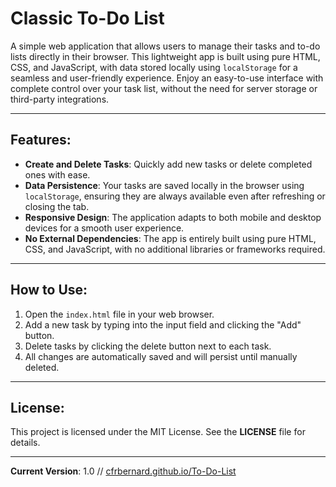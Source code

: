 # Classic To-Do List

A simple web application that allows users to manage their tasks and to-do lists directly in their browser. This lightweight app is built using pure HTML, CSS, and JavaScript, with data stored locally using `localStorage` for a seamless and user-friendly experience. Enjoy an easy-to-use interface with complete control over your task list, without the need for server storage or third-party integrations.

---

## Features:
- **Create and Delete Tasks**: Quickly add new tasks or delete completed ones with ease.
- **Data Persistence**: Your tasks are saved locally in the browser using `localStorage`, ensuring they are always available even after refreshing or closing the tab.
- **Responsive Design**: The application adapts to both mobile and desktop devices for a smooth user experience.
- **No External Dependencies**: The app is entirely built using pure HTML, CSS, and JavaScript, with no additional libraries or frameworks required.

---

## How to Use:
1. Open the `index.html` file in your web browser.
2. Add a new task by typing into the input field and clicking the "Add" button.
3. Delete tasks by clicking the delete button next to each task.
4. All changes are automatically saved and will persist until manually deleted.

---

## License:
This project is licensed under the MIT License. See the **LICENSE** file for details.

---

**Current Version**: 1.0 // [cfrbernard.github.io/To-Do-List](https://cfrbernard.github.io/To-Do-List/)

